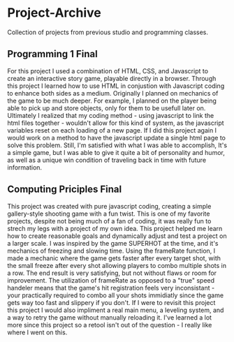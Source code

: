 # Project-Archive
Collection of projects from previous studio and programming classes.


## Programming 1 Final

For this project I used a combination of HTML, CSS, and Javascript to create an interactive story game, playable directly in a browser. Through this project I learned how to use HTML in conjustion with Javascript coding to enhance both sides as a medium. Originally I planned on mechanics of the game to be much deeper. For example, I planned on the player being able to pick up and store objects, only for them to be usefull later on. Ultimately I realized that my coding method - using javascript to link the html files together - wouldn't allow for this kind of system, as the javascript variables reset on each loading of a new page. If I did this project again I would work on a method to have the javascript update a single html page to solve this problem. Still, I'm satisfied with what I was able to accomplish, It's a simple game, but I was able to give it quite a bit of personality and humor, as well as a unique win condition of traveling back in time with future information.

## Computing Priciples Final

This project was created with pure javascript coding, creating a simple gallery-style shooting game with a fun twist. This is one of my favorite projects, despite not being much of a fan of coding, it was really fun to strech my legs with a project of my own idea. This project helped me learn how to create reasonable goals and dynamically adjust and test a project on a larger scale. I was inspired by the game SUPERHOT at the time, and it's mechanics of freezing and slowing time. Using the frameRate function, I made a mechanic where the game gets faster after every target shot, with the small freeze after every shot allowing players to combo multiple shots in a row. The end result is very satisfying, but not without flaws or room for improvement. The utilization of frameRate as opposed to a "true" speed handeler means that the game's hit registration feels very inconsistant - your practically required to combo all your shots immidiatly since the game gets way too fast and slippery if you don't. If I were to revisit this project this project I would also impliment a real main menu, a leveling system, and a way to retry the game without manually reloading it. I've learned a lot more since this project so a retool isn't out of the question - I really like where I went on this.

## 
